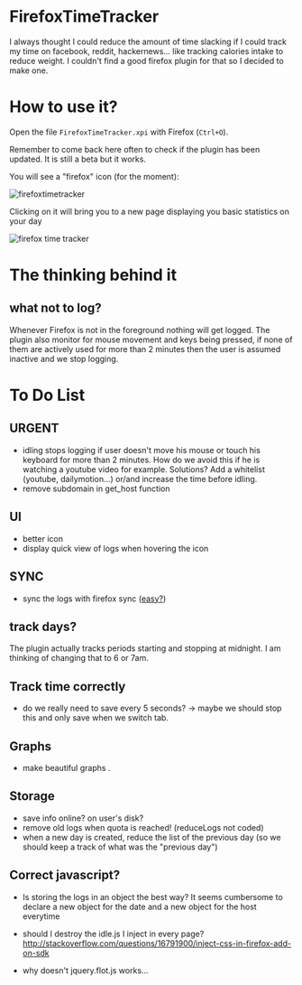 # FirefoxTimeTracker

I always thought I could reduce the amount of time slacking if I could track my time on facebook, reddit, hackernews... like  tracking calories intake to reduce weight. I couldn't find a good firefox plugin for that so I decided to make one.

# How to use it?

Open the file `FirefoxTimeTracker.xpi` with Firefox (`Ctrl+O`).

Remember to come back here often to check if the plugin has been updated. It is still a beta but it works.

You will see a "firefox" icon (for the moment): 

![firefoxtimetracker](http://cryptologie.net/upload/firefox1.PNG)

Clicking on it will bring you to a new page displaying you basic statistics on your day

![firefox time tracker](http://cryptologie.net/upload/firefox2.PNG)

# The thinking behind it

## what not to log?

Whenever Firefox is not in the foreground nothing will get logged. The plugin also monitor for mouse movement and keys being pressed, if none of them are actively used for more than 2 minutes then the user is assumed inactive and we stop logging.

# To Do List

## URGENT

* idling stops logging if user doesn't move his mouse or touch his keyboard for more than 2 minutes. How do we avoid this if he is watching a youtube video for example. Solutions? Add a whitelist (youtube, dailymotion...) or/and increase the time before idling.
* remove subdomain in get_host function

## UI

* better icon
* display quick view of logs when hovering the icon

## SYNC

* sync the logs with firefox sync ([easy?](http://stackoverflow.com/questions/23318396/firefox-sdk-simple-storage-and-firefox-sync))

## track days?

The plugin actually tracks periods starting and stopping at midnight. I am thinking of changing that to 6 or 7am.

## Track time correctly

* do we really need to save every 5 seconds? -> maybe we should stop this and only save when we switch tab.

## Graphs

* make beautiful graphs
.
## Storage

* save info online? on user's disk?
* remove old logs when quota is reached! (reduceLogs not coded)
* when a new day is created, reduce the list of the previous day (so we should keep a track of what was the "previous day")

## Correct javascript?

* Is storing the logs in an object the best way? It seems cumbersome to declare a new object for the date and a new object for the host everytime

* should I destroy the idle.js I inject in every page? http://stackoverflow.com/questions/16791900/inject-css-in-firefox-add-on-sdk

* why doesn't jquery.flot.js works...